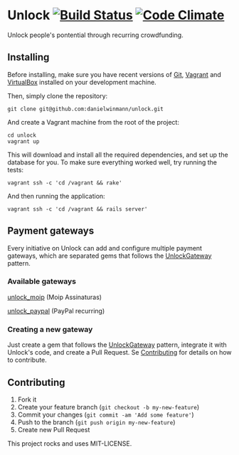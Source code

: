 # Unlock [![Build Status](https://secure.travis-ci.org/danielweinmann/unlock.png?branch=master)](https://travis-ci.org/danielweinmann/unlock) [![Code Climate](https://codeclimate.com/github/danielweinmann/unlock/badges/gpa.svg)](https://codeclimate.com/github/danielweinmann/unlock)

Unlock people's pontential through recurring crowdfunding.

## Installing

Before installing, make sure you have recent versions of [Git](http://www.git-scm.com/),
[Vagrant](https://www.vagrantup.com/) and [VirtualBox](https://www.virtualbox.org/) 
installed on your development machine.

Then, simply clone the repository:

```
git clone git@github.com:danielwinmann/unlock.git
```

And create a Vagrant machine from the root of the project:

```
cd unlock
vagrant up
```

This will download and install all the required dependencies, and set up the database for you.
To make sure everything worked well, try running the tests:

```
vagrant ssh -c 'cd /vagrant && rake'
```

And then running the application:

```
vagrant ssh -c 'cd /vagrant && rails server'
```

## Payment gateways

Every initiative on Unlock can add and configure multiple payment gateways, which are separated gems that follows the [UnlockGateway](https://github.com/danielweinmann/unlock_gateway) pattern.

### Available gateways

[unlock_moip](https://github.com/danielweinmann/unlock_moip) (Moip Assinaturas)

[unlock_paypal](https://github.com/danielweinmann/unlock_paypal) (PayPal recurring)

### Creating a new gateway

Just create a gem that follows the [UnlockGateway](https://github.com/danielweinmann/unlock_gateway) pattern, integrate it with Unlock's code, and create a Pull Request. Se [Contributing](#contributing) for details on how to contribute.

## Contributing

1. Fork it
2. Create your feature branch (`git checkout -b my-new-feature`)
3. Commit your changes (`git commit -am 'Add some feature'`)
4. Push to the branch (`git push origin my-new-feature`)
5. Create new Pull Request

This project rocks and uses MIT-LICENSE.

